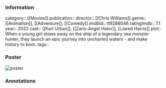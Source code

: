 ### Information
category:: [[Movies]]
publication:: 
director:: [[Chris Williams]]
genre:: [[Animation]], [[Adventure]], [[Comedy]]
imdbId:: tt9288046
ratingImdb:: 7.1
year:: 2022
cast:: [[Karl Urban]], [[Zaris-Angel Hator]], [[Jared Harris]]
plot:: When a young girl stows away on the ship of a legendary sea monster hunter, they launch an epic journey into uncharted waters - and make history to boot.
tags::


### Poster
![poster](https://m.media-amazon.com/images/M/MV5BODkyYTRlMDItMDlhMC00MzkzLWI3NzQtOGVlMjdjYThlNDM3XkEyXkFqcGdeQXVyMTA1OTcyNDQ4._V1_SX300.jpg)


### Annotations

